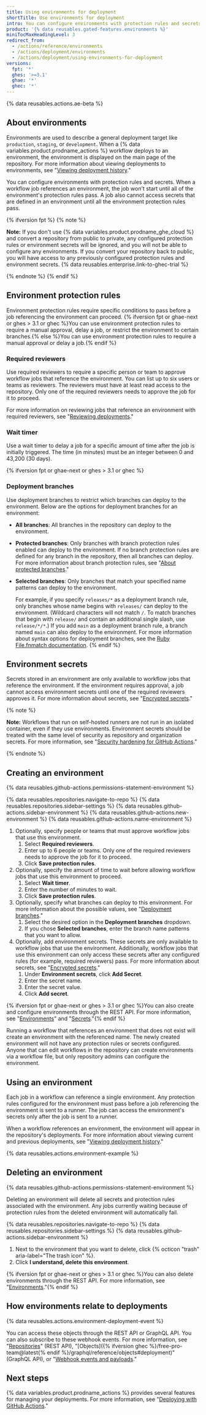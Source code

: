 ```yaml
---
title: Using environments for deployment
shortTitle: Use environments for deployment
intro: You can configure environments with protection rules and secrets. A workflow job that references an environment must follow any protection rules for the environment before running or accessing the environment's secrets.
product: '{% data reusables.gated-features.environments %}'
miniTocMaxHeadingLevel: 3
redirect_from:
  - /actions/reference/environments
  - /actions/deployment/environments
  - /actions/deployment/using-environments-for-deployment
versions:
  fpt: '*'
  ghes: '>=3.1'
  ghae: '*'
  ghec: '*'
---
```


{% data reusables.actions.ae-beta %}

## About environments

Environments are used to describe a general deployment target like `production`, `staging`, or `development`. When a {% data variables.product.prodname_actions %} workflow deploys to an environment, the environment is displayed on the main page of the repository. For more information about viewing deployments to environments, see "[Viewing deployment history](/developers/overview/viewing-deployment-history)."

You can configure environments with protection rules and secrets. When a workflow job references an environment, the job won't start until all of the environment's protection rules pass. A job also cannot access secrets that are defined in an environment until all the environment protection rules pass.

{% ifversion fpt %}
{% note %}

**Note:** If you don't use {% data variables.product.prodname_ghe_cloud %} and convert a repository from public to private, any configured protection rules or environment secrets will be ignored, and you will not be able to configure any environments. If you convert your repository back to public, you will have access to any previously configured protection rules and environment secrets. {% data reusables.enterprise.link-to-ghec-trial %}

{% endnote %}
{% endif %}

## Environment protection rules

Environment protection rules require specific conditions to pass before a job referencing the environment can proceed. {% ifversion fpt or ghae-next or ghes > 3.1 or ghec %}You can use environment protection rules to require a manual approval, delay a job, or restrict the environment to certain branches.{% else %}You can use environment protection rules to require a manual approval or delay a job.{% endif %}

### Required reviewers

Use required reviewers to require a specific person or team to approve workflow jobs that reference the environment. You can list up to six users or teams as reviewers. The reviewers must have at least read access to the repository. Only one of the required reviewers needs to approve the job for it to proceed.

For more information on reviewing jobs that reference an environment with required reviewers, see "[Reviewing deployments](/actions/managing-workflow-runs/reviewing-deployments)."

### Wait timer

Use a wait timer to delay a job for a specific amount of time after the job is initially triggered. The time (in minutes) must be an integer between 0 and 43,200 (30 days).

{% ifversion fpt or ghae-next or ghes > 3.1 or ghec %}
### Deployment branches

Use deployment branches to restrict which branches can deploy to the environment. Below are the options for deployment branches for an environment:

* **All branches**: All branches in the repository can deploy to the environment.
* **Protected branches**: Only branches with branch protection rules enabled can deploy to the environment. If no branch protection rules are defined for any branch in the repository, then all branches can deploy. For more information about branch protection rules, see "[About protected branches](/github/administering-a-repository/about-protected-branches)."
* **Selected branches**: Only branches that match your specified name patterns can deploy to the environment.

  For example, if you specify `releases/*` as a deployment branch rule, only branches whose name begins with `releases/` can deploy to the environment. (Wildcard characters will not match `/`. To match branches that begin with `release/` and contain an additional single slash, use `release/*/*`.) If you add `main` as a deployment branch rule, a branch named `main` can also deploy to the environment. For more information about syntax options for deployment branches, see the [Ruby File.fnmatch documentation](https://ruby-doc.org/core-2.5.1/File.html#method-c-fnmatch).
{% endif %}
## Environment secrets

Secrets stored in an environment are only available to workflow jobs that reference the environment. If the environment requires approval, a job cannot access environment secrets until one of the required reviewers approves it. For more information about secrets, see "[Encrypted secrets](/actions/reference/encrypted-secrets)."

{% note %}

**Note:** Workflows that run on self-hosted runners are not run in an isolated container, even if they use environments. Environment secrets should be treated with the same level of security as repository and organization secrets. For more information, see "[Security hardening for GitHub Actions](/actions/learn-github-actions/security-hardening-for-github-actions#hardening-for-self-hosted-runners)."

{% endnote %}

## Creating an environment

{% data reusables.github-actions.permissions-statement-environment %}

{% data reusables.repositories.navigate-to-repo %}
{% data reusables.repositories.sidebar-settings %}
{% data reusables.github-actions.sidebar-environment %}
{% data reusables.github-actions.new-environment %}
{% data reusables.github-actions.name-environment %}
1. Optionally, specify people or teams that must approve workflow jobs that use this environment.
   1. Select **Required reviewers**.
   1. Enter up to 6 people or teams. Only one of the required reviewers needs to approve the job for it to proceed.
   1. Click **Save protection rules**.
2. Optionally, specify the amount of time to wait before allowing workflow jobs that use this environment to proceed.
   1. Select **Wait timer**.
   1. Enter the number of minutes to wait.
   1. Click **Save protection rules**.
3. Optionally, specify what branches can deploy to this environment. For more information about the possible values, see "[Deployment branches](#deployment-branches)."
   1. Select the desired option in the **Deployment branches** dropdown.
   1. If you chose **Selected branches**, enter the branch name patterns that you want to allow.
4. Optionally, add environment secrets. These secrets are only available to workflow jobs that use the environment. Additionally, workflow jobs that use this environment can only access these secrets after any configured rules (for example, required reviewers) pass. For more information about secrets, see "[Encrypted secrets](/actions/reference/encrypted-secrets)."
   1. Under **Environment secrets**, click **Add Secret**.
   1. Enter the secret name.
   1. Enter the secret value.
   1. Click **Add secret**.

{% ifversion fpt or ghae-next or ghes > 3.1 or ghec %}You can also create and configure environments through the REST API. For more information, see "[Environments](/rest/reference/repos#environments)" and "[Secrets](/rest/reference/actions#secrets)."{% endif %}

Running a workflow that references an environment that does not exist will create an environment with the referenced name. The newly created environment will not have any protection rules or secrets configured. Anyone that can edit workflows in the repository can create environments via a workflow file, but only repository admins can configure the environment.

## Using an environment

Each job in a workflow can reference a single environment. Any protection rules configured for the environment must pass before a job referencing the environment is sent to a runner. The job can access the environment's secrets only after the job is sent to a runner.

When a workflow references an environment, the environment will appear in the repository's deployments. For more information about viewing current and previous deployments, see "[Viewing deployment history](/developers/overview/viewing-deployment-history)."

{% data reusables.actions.environment-example %}

## Deleting an environment

{% data reusables.github-actions.permissions-statement-environment %}

Deleting an environment will delete all secrets and protection rules associated with the environment. Any jobs currently waiting because of protection rules from the deleted environment will automatically fail.

{% data reusables.repositories.navigate-to-repo %}
{% data reusables.repositories.sidebar-settings %}
{% data reusables.github-actions.sidebar-environment %}
1. Next to the environment that you want to delete, click {% octicon "trash" aria-label="The trash icon" %}.
2. Click **I understand, delete this environment**.

{% ifversion fpt or ghae-next or ghes > 3.1 or ghec %}You can also delete environments through the REST API. For more information, see "[Environments](/rest/reference/repos#environments)."{% endif %}

## How environments relate to deployments

{% data reusables.actions.environment-deployment-event %}

You can access these objects through the REST API or GraphQL API. You can also subscribe to these webhook events. For more information, see "[Repositories](/rest/reference/repos#deployments)" (REST API), "[Objects]({% ifversion ghec %}/free-pro-team@latest{% endif %}/graphql/reference/objects#deployment)" (GraphQL API), or "[Webhook events and payloads](/developers/webhooks-and-events/webhooks/webhook-events-and-payloads#deployment)."

## Next steps

{% data variables.product.prodname_actions %} provides several features for managing your deployments. For more information, see "[Deploying with GitHub Actions](/actions/deployment/deploying-with-github-actions)."
